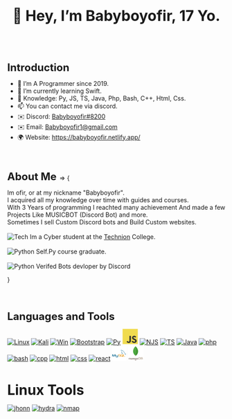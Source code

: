  <big> <h1 align="center">
    👋 Hey, I’m Babyboyofir, 17 Yo.
</h1> </big>



<br />
<br />

<font size="5">__Introduction__ </font>                                         
- 👀 I’m A Programmer since 2019. <br />
- 🌱 I’m currently learning Swift. <br />
- 💫 Knowledge: Py, JS, TS, Java, Php, Bash, C++, Html, Css. <br />
- 📫 You can contact me via discord. <br />
- ✉️ Discord: [Babyboyofir#8200](https://discord.com/users/959344949357330462) <br />
- ✉️ Email: Babyboyofir1@gmail.com <br />
- 🌍 Website: https://babyboyofir.netlify.app/ <br />

<br />
<br />

<font size="5">__About Me__ </font> =>
{

 Im ofir, or at my nickname "Babyboyofir".<br /> I acquired all my knowledge over time with guides and courses.<br /> With 3 Years of programming I reachted many achievement And made a few Projects Like MUSICBOT (Discord Bot) and more.<br />
 Sometimes I sell Custom Discord bots and Build Custom websites.<br /> <br />
 <img src="https://upload.wikimedia.org/wikipedia/he/7/70/Technion_Logo.png" alt="Tech" width="18"/>  Im a  Cyber student at the [Technion]("https://www.technion.ac.il") College.<br /> <br />
 <img src="https://cdn3.iconfinder.com/data/icons/logos-and-brands-adobe/512/267_Python-512.png" alt="Python" width="22"/>  Self.Py course graduate.<br /><br />  <img src="https://upload.wikimedia.org/wikipedia/commons/9/92/4228_discord_bot_dev.png" alt="Python" width="20"/>   Verifed Bots devloper by Discord<br />  
  
 }
 
<br />
<br />

<font size="5">__Languages and Tools__</font>

[<img src="https://cdn-icons-png.flaticon.com/512/226/226772.png" alt="Linux" width="45"/>](https://www.linux.org) [<img src="https://upload.wikimedia.org/wikipedia/commons/thumb/2/2b/Kali-dragon-icon.svg/2048px-Kali-dragon-icon.svg.png" alt="Kali" width="49"/>](https://www.kali.org) [<img src="https://cdn-icons-png.flaticon.com/512/38/38466.png" alt="Win" width="40"/>](https://www.microsoft.com/en-gb/windows/?r=)
[<img src="https://camo.githubusercontent.com/bec2c92468d081617cb3145a8f3d8103e268bca400f6169c3a68dc66e05c971e/68747470733a2f2f76352e676574626f6f7473747261702e636f6d2f646f63732f352e302f6173736574732f6272616e642f626f6f7473747261702d6c6f676f2d736861646f772e706e67" alt="Bootstrap" width="49"/>](https://getbootstrap.com) [<img src="https://cdn3.iconfinder.com/data/icons/logos-and-brands-adobe/512/267_Python-512.png" alt="Py" width="42"/>](https://www.python.org)   [<img src="https://raw.githubusercontent.com/devicons/devicon/master/icons/javascript/javascript-original.svg" alt="js" width="36"/>](https://developer.mozilla.org/en-US/docs/Web/JavaScript)    [<img src="https://cdn.iconscout.com/icon/free/png-256/node-js-1174925.png" alt="NJS" width="40"/>](https://nodejs.org/en/)          [<img src="https://upload.wikimedia.org/wikipedia/commons/thumb/4/4c/Typescript_logo_2020.svg/512px-Typescript_logo_2020.svg.png" alt="TS" width="37"/>](https://www.typescriptlang.org) [<img src="https://plumbr.io/app/uploads/2019/06/java.png" alt="Java" width="37"/>](https://www.java.com/en/) [<img src="https://www.freepnglogos.com/uploads/php-logo-png/php-logo-php-elephant-logo-vectors-download-5.png" alt="php" width="42"/>](https://www.php.net)    [<img src="https://upload.wikimedia.org/wikipedia/commons/thumb/2/20/Bash_Logo_black_and_white_icon_only.svg/896px-Bash_Logo_black_and_white_icon_only.svg.png" alt="bash" width="34"/>](https://www.gnu.org/software/bash/)          [<img src="https://upload.wikimedia.org/wikipedia/commons/thumb/1/18/ISO_C%2B%2B_Logo.svg/120px-ISO_C%2B%2B_Logo.svg.png" alt="cpp" width="33"/>](https://en.wikipedia.org/wiki/C%2B%2B)    [<img src="https://cdn-icons-png.flaticon.com/512/732/732212.png" alt="html" width="33"/>](https://www.w3schools.com/html/)    [<img src="https://cdn-icons-png.flaticon.com/512/732/732190.png" alt="css" width="33"/>](https://www.w3schools.com/css/)
   [<img src="https://upload.wikimedia.org/wikipedia/commons/thumb/a/a7/React-icon.svg/2300px-React-icon.svg.png" alt="react" width="33"/>](https://reactjs.org)   [<img src="https://raw.githubusercontent.com/devicons/devicon/master/icons/mysql/mysql-original-wordmark.svg" alt="sql" width="33"/>](https://www.w3schools.com/sql/)       [<img src="https://raw.githubusercontent.com/devicons/devicon/master/icons/mongodb/mongodb-original-wordmark.svg" alt="mongo" width="35"/>](https://www.mongodb.com/cloud/atlas/lp/try2?utm_content=controlhterms&utm_source=google&utm_campaign=gs_emea_israel_search_core_brand_atlas_desktop&utm_term=mongodb&utm_medium=cpc_paid_search&utm_ad=e&utm_ad_campaign_id=12212624530&adgroup=115749707943&gclid=CjwKCAjwve2TBhByEiwAaktM1E4faN9KMmI2ttQEFPGzUoSSF9TlK3XKBRANtU_LD3MOaG5dHdN8wBoCp68QAvD_BwE)    

<br />

<font size="6">__Linux Tools__</font>

[<img src="https://static.techspot.com/images2/downloads/topdownload/2017/05/jtr.png" alt="jhonn" width="45"/>](https://en.wikipedia.org/wiki/John_the_Ripper)
[<img src="https://www.kali.org/tools/hydra/images/hydra-logo.svg" alt="hydra" width="45"/>](https://www.kali.org/tools/hydra/) [<img src="[https://nmap.org/images/nmap-logo-256x256.png]" alt="nmap" width="45"/>](https://nmap.org)





 


